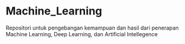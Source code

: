 # Machine_Learning
Repositori untuk pengebangan kemampuan dan hasil dari penerapan Machine Learning, Deep Learning, dan Artificial Intellegence
